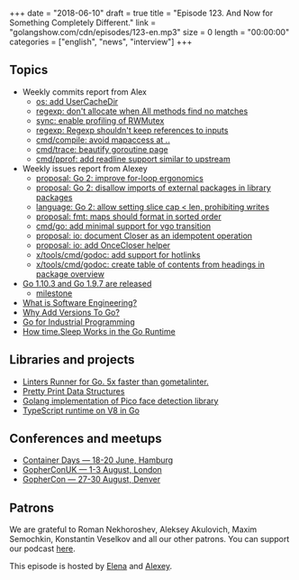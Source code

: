 +++
date = "2018-06-10"
draft = true
title = "Episode 123. And Now for Something Completely Different."
link = "golangshow.com/cdn/episodes/123-en.mp3"
size = 0
length = "00:00:00"
categories = ["english", "news", "interview"]
+++

## Topics

* Weekly commits report from Alex
  * [os: add UserCacheDir](https://github.com/golang/go/commit/816154b06553a4cf8ee7ad089f5e444b37bed43d)
  * [regexp: don't allocate when All methods find no matches](https://github.com/golang/go/commit/df5997b99b9a89e1198596366230fa6c4dd50b70)
  * [sync: enable profiling of RWMutex](https://github.com/golang/go/commit/88ba64582703cea0d66a098730215554537572de)
  * [regexp: Regexp shouldn't keep references to inputs](https://github.com/golang/go/commit/7263540146c75de8037501b3d6fb64f59a0d1956)
  * [cmd/compile: avoid mapaccess at ..](https://github.com/golang/go/commit/c12b185a6ed143e7b397bd58489866505756be0e)
  * [cmd/trace: beautify goroutine page](https://github.com/golang/go/commit/ea1f4832401afb6bd89bf145db3791e7de6cadc4)
  *  [cmd/pprof: add readline support similar to upstream](https://github.com/golang/go/commit/3f89214940d1f922bc4fde923de658a2ec1e4ac3)
* Weekly issues report from Alexey
  * [proposal: Go 2: improve for-loop ergonomics](https://github.com/golang/go/issues/24282)
  * [proposal: Go 2: disallow imports of external packages in library packages](https://github.com/golang/go/issues/25588)
  * [language: Go 2: allow setting slice cap < len, prohibiting writes](https://github.com/golang/go/issues/25725)
  * [proposal: fmt: maps should format in sorted order](https://github.com/golang/go/issues/21095)
  * [cmd/go: add minimal support for vgo transition](https://github.com/golang/go/issues/25069)
  * [proposal: io: document Closer as an idempotent operation](https://github.com/golang/go/issues/25390)
  * [proposal: io: add OnceCloser helper](https://github.com/golang/go/issues/25408)
  * [x/tools/cmd/godoc: add support for hotlinks](https://github.com/golang/go/issues/25444)
  * [x/tools/cmd/godoc: create table of contents from headings in package overview](https://github.com/golang/go/issues/25449)
* [Go 1.10.3 and Go 1.9.7 are released](https://groups.google.com/forum/#!topic/golang-announce/_S9YQriFKuU)
  * [milestone](https://github.com/golang/go/issues?q=milestone%3AGo1.10.3)
* [What is Software Engineering?](https://research.swtch.com/vgo-eng)
* [Why Add Versions To Go?](https://research.swtch.com/vgo-why-versions)
* [Go for Industrial Programming](https://peter.bourgon.org/go-for-industrial-programming/)
* [How time.Sleep Works in the Go Runtime](https://github.com/golang/go/issues/25471#issuecomment-391906366)

## Libraries and projects

* [Linters Runner for Go. 5x faster than gometalinter.](https://github.com/golangci/golangci-lint)
* [Pretty Print Data Structures](https://github.com/shivamMg/ppds)
* [Golang implementation of Pico face detection library](https://github.com/esimov/pigo)
* [TypeScript runtime on V8 in Go](https://github.com/ry/deno)

## Conferences and meetups

* [Container Days — 18-20 June, Hamburg](https://containerdays.io/)
* [GopherConUK — 1-3 August, London](https://www.golanguk.com)
* [GopherCon — 27-30 August, Denver](https://www.gophercon.com/)

## Patrons

We are grateful to Roman Nekhoroshev, Aleksey Akulovich, Maxim Semochkin, Konstantin Veselkov and all our other patrons. You can support our podcast [here](https://www.patreon.com/golangshow).

This episode is hosted by [Elena](https://twitter.com/webdeva) and [Alexey](https://twitter.com/paaleksey).
